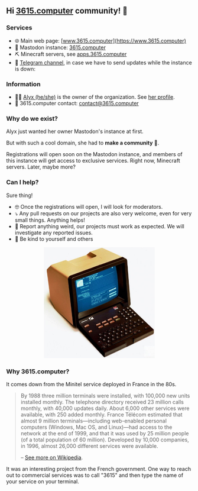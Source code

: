 ## Hi [3615.computer](https://www.3615.computer) community! 👋

### Services
- 🌐 Main web page: [www.3615.computer](https://www.3615.computer)
- 🐘 Mastodon instance: [3615.computer](https://www.3615.computer)
- ⛏️ Minecraft servers, see [apps.3615.computer](https://apps.3615.computer)
- 💬 [Telegram channel](https://t.me/+7av7NhuzeBdjNTNk), in case we have to send updates while the instance is down: 

### Information
- 🏳️‍🌈 [Alyx (he/she)](https://github.com/VictorBersy/) is the owner of the organization. See [her profile](https://github.com/VictorBersy#hi-there).
- 📧 3615.computer contact: [contact@3615.computer](mailto:contact@3615.computer)

### Why do we exist?
Alyx just wanted her owner Mastodon's instance at first. 

But with such a cool domain, she had to **make a community** 👥.

Registrations will open soon on the Mastodon instance, and members of this instance will get access to exclusive services. Right now, Minecraft servers. Later, maybe more?

### Can I help?

Sure thing! 
- 🤓 Once the registrations will open, I will look for moderators.
- ⤵️ Any pull requests on our projects are also very welcome, even for very small things. Anything helps!
- 📧 Report anything weird, our projects must work as expected. We will investigate any reported issues.
- 🥰 Be kind to yourself and others

<p align="center">
  <img height="300" src="https://github.com/3615-computer/.github/blob/4f531eb0ebc8ea6fafc597a8cd5112c316fe6cea/profile/2023-07-11%2022.45.50.jpg" alt="A Minitel, an old french terminal created by the state. It has a black AZERTY keyboard, the lays down once detached from the screen. The screen is an old CRT one of course. It's turned on and displays a service to look for people's and companies' numbers/addresses. The back of the terminal is covered with a brownish plastic case."/>
</p>

### Why 3615.computer?

It comes down from the Minitel service deployed in France in the 80s. 

>By 1988 three million terminals were installed, with 100,000 new units installed monthly. The telephone directory received 23 million calls monthly, with 40,000 updates daily. About 6,000 other services were available, with 250 added monthly. France Télécom estimated that almost 9 million terminals—including web-enabled personal computers (Windows, Mac OS, and Linux)—had access to the network at the end of 1999, and that it was used by 25 million people (of a total population of 60 million). Developed by 10,000 companies, in 1996, almost 26,000 different services were available.
>
> – [See more on Wikipedia](https://en.wikipedia.org/wiki/Minitel).

It was an interesting project from the French government. One way to reach out to commercial services was to call "3615" and then type the name of your service on your terminal.
